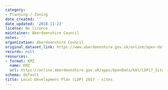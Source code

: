 ```yaml
---
category:
- Planning / Zoning
date_created: ''
date_updated: '2018-11-23'
license: No licence
maintainer: Aberdeenshire Council
notes: ''
organization: Aberdeenshire Council
original_dataset_link: https://www.aberdeenshire.gov.uk/online/open-data/
records: null
resources:
- format: KMZ
  name: KMZ
  url: https://online.aberdeenshire.gov.uk/apps/OpenData/kml/LDP17_Sites.kmz
schema: default
title: Local Development Plan (LDP) 2017 - sites
---
```


